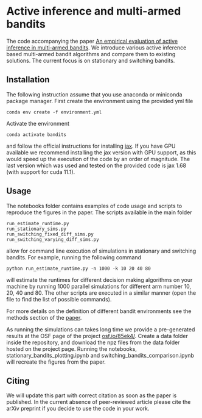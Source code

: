 # Active inference and multi-armed bandits
The code accompanying the paper [An empirical evaluation of active inference in multi-armed bandits](https://arxiv.org/abs/2101.08699). We introduce various active inference based multi-armed bandit algorithms and compare them to existing solutions. The current focus is on stationary and switching bandits. 

## Installation

The following instruction assume that you use anaconda or miniconda package manager. 
First create the environment using the provided yml file

```
conda env create -f environment.yml
```

Activate the environment

```
conda activate bandits
```
and follow the official instructions for installing [jax](https://github.com/google/jax).
If you have GPU available we recommend installing the jax version with GPU support, as this 
would speed up the execution of the code by an order of magnitude. The last version 
which was used and tested on the provided code is jax 1.68 (with support for cuda 11.1).

## Usage
The notebooks folder contains examples of code usage and scripts to reproduce the figures 
in the paper. The scripts available in the main folder 

```
run_estimate_runtime.py
run_stationary_sims.py
run_switching_fixed_diff_sims.py
run_switching_varying_diff_sims.py
```
allow for command line execution of simulations in stationary and switching bandits. For example, 
running the following command 

```
python run_estimate_runtime.py -n 1000 -k 10 20 40 80
```
will estimate the runtimes for different decision making algorithms on your machine by running 
1000 parallel simulations for different arm number 10, 20, 40 and 80. The other scripts 
are executed in a similar manner (open the file to find the list of possible commands).

For more details on the definition of different bandit environments see the methods section of the [paper](https://arxiv.org/abs/2101.08699).

As running the simulations can takes long time we provide a pre-generated results at 
the OSF page of the project [osf.io/85ek4/](https://osf.io/85ek4/). Create a data folder 
inside the repository, and download the npz files from the data folder hosted on the project page.
Running the notebooks, stationary_bandits_plotting.ipynb and switching_bandits_comparison.ipynb 
will recreate the figures from the paper.  

## Citing
We will update this part with correct citation as soon as the paper is published. In the 
current absence of peer-reviewed article please cite the arXiv preprint if you decide to use 
the code in your work.